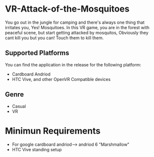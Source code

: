 # VR-Attack-of-the-Mosquitoes
You go out in the jungle for camping and there's always one thing that irritates you, Yes! Mosquitoes. In this VR game, you are in the forest with peaceful scene, but start getting attacked by mosquitos, Obviously they cant kill you but you can!
Touch them to kill them.

## Supported Platforms
You can find the application in the release for the following platform:

* Cardboard Andriod
* HTC Vive, and other OpenVR Compatible devices

## Genre
* Casual
* VR

# Minimun Requirements

* For google cardboard andriod--> andriod 6 "Marshmallow"
* HTC Vive standing setup
